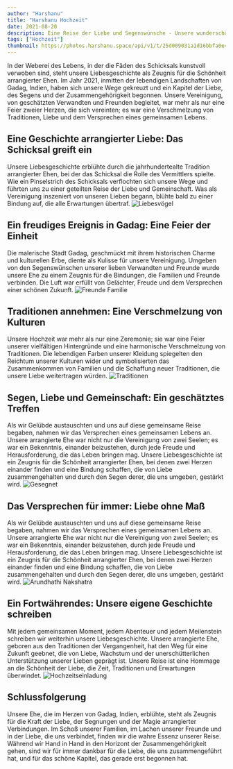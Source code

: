```yaml
---
author: "Harshanu"
title: "Harshanu Hochzeit"
date: 2021-08-20
description: Eine Reise der Liebe und Segenswünsche - Unsere wunderschöne arrangierte Ehe
tags: ["Hochzeit"]
thumbnail: https://photos.harshanu.space/api/v1/t/25d009031a1d16bbfa0e4ee141886b84f4988d2b/081gaa0s/fit_2048
---
```


In der Weberei des Lebens, in der die Fäden des Schicksals kunstvoll verwoben sind, steht unsere Liebesgeschichte als Zeugnis für die Schönheit arrangierter Ehen. Im Jahr 2021, inmitten der lebendigen Landschaften von Gadag, Indien, haben sich unsere Wege gekreuzt und ein Kapitel der Liebe, des Segens und der Zusammengehörigkeit begonnen. Unsere Vereinigung, von geschätzten Verwandten und Freunden begleitet, war mehr als nur eine Feier zweier Herzen, die sich vereinten; es war eine Verschmelzung von Traditionen, Liebe und dem Versprechen eines gemeinsamen Lebens.

## Eine Geschichte arrangierter Liebe: Das Schicksal greift ein
Unsere Liebesgeschichte erblühte durch die jahrhundertealte Tradition arrangierter Ehen, bei der das Schicksal die Rolle des Vermittlers spielte. Wie ein Pinselstrich des Schicksals verflochten sich unsere Wege und führten uns zu einer geteilten Reise der Liebe und Gemeinschaft. Was als Vereinigung inszeniert von unseren Lieben begann, blühte bald zu einer Bindung auf, die alle Erwartungen übertraf.
![ Liebesvögel ](https://photos.harshanu.space/api/v1/t/c82f699c0713c7f95c5d13b56186072c5562d76c/081gaa0s/fit_2048)

## Ein freudiges Ereignis in Gadag: Eine Feier der Einheit
Die malerische Stadt Gadag, geschmückt mit ihrem historischen Charme und kulturellen Erbe, diente als Kulisse für unsere Vereinigung. Umgeben von den Segenswünschen unserer lieben Verwandten und Freunde wurde unsere Ehe zu einem Zeugnis für die Bindungen, die Familien und Freunde verbinden. Die Luft war erfüllt von Gelächter, Freude und dem Versprechen einer schönen Zukunft.
![ Freunde Familie ](https://photos.harshanu.space/api/v1/t/1b01f098f693ad87aa52bd368f190cecdd1de60b/081gaa0s/fit_2048)

## Traditionen annehmen: Eine Verschmelzung von Kulturen
Unsere Hochzeit war mehr als nur eine Zeremonie; sie war eine Feier unserer vielfältigen Hintergründe und eine harmonische Verschmelzung von Traditionen. Die lebendigen Farben unserer Kleidung spiegelten den Reichtum unserer Kulturen wider und symbolisierten das Zusammenkommen von Familien und die Schaffung neuer Traditionen, die unsere Liebe weitertragen würden.
![ Traditionen ](https://photos.harshanu.space/api/v1/t/e7da2d0cb3f1eb7cc4c722c79bf2478ba88d0a8a/081gaa0s/fit_2048)

## Segen, Liebe und Gemeinschaft: Ein geschätztes Treffen
Als wir Gelübde austauschten und uns auf diese gemeinsame Reise begaben, nahmen wir das Versprechen eines gemeinsamen Lebens an. Unsere arrangierte Ehe war nicht nur die Vereinigung von zwei Seelen; es war ein Bekenntnis, einander beizustehen, durch jede Freude und Herausforderung, die das Leben bringen mag. Unsere Liebesgeschichte ist ein Zeugnis für die Schönheit arrangierter Ehen, bei denen zwei Herzen einander finden und eine Bindung schaffen, die von Liebe zusammengehalten und durch den Segen derer, die uns umgeben, gestärkt wird.
![ Gesegnet ](https://photos.harshanu.space/api/v1/t/f457ec4b72ce8cab19892c77b8479a1eaf0fb417/081gaa0s/fit_2048)

## Das Versprechen für immer: Liebe ohne Maß
Als wir Gelübde austauschten und uns auf diese gemeinsame Reise begaben, nahmen wir das Versprechen eines gemeinsamen Lebens an. Unsere arrangierte Ehe war nicht nur die Vereinigung von zwei Seelen; es war ein Bekenntnis, einander beizustehen, durch jede Freude und Herausforderung, die das Leben bringen mag. Unsere Liebesgeschichte ist ein Zeugnis für die Schönheit arrangierter Ehen, bei denen zwei Herzen einander finden und eine Bindung schaffen, die von Liebe zusammengehalten und durch den Segen derer, die uns umgeben, gestärkt wird.
![ Arundhathi Nakshatra ](https://photos.harshanu.space/api/v1/t/4ded5bb6862db76cbae5847487aa407e60c9a4a7/081gaa0s/fit_2048)

## Ein Fortwährendes: Unsere eigene Geschichte schreiben
Mit jedem gemeinsamen Moment, jedem Abenteuer und jedem Meilenstein schreiben wir weiterhin unsere Liebesgeschichte. Unsere arrangierte Ehe, geboren aus den Traditionen der Vergangenheit, hat den Weg für eine Zukunft geebnet, die von Liebe, Wachstum und der unerschütterlichen Unterstützung unserer Lieben geprägt ist. Unsere Reise ist eine Hommage an die Schönheit der Liebe, die Zeit, Traditionen und Erwartungen überwindet.
![ Hochzeitseinladung ](https://photos.harshanu.space/api/v1/t/a420d9d4050b2120f7d379aa1949322fa949467e/081gaa0s/fit_2048)

## Schlussfolgerung
Unsere Ehe, die im Herzen von Gadag, Indien, erblühte, steht als Zeugnis für die Kraft der Liebe, der Segnungen und der Magie arrangierter Verbindungen. Im Schoß unserer Familien, im Lachen unserer Freunde und in der Liebe, die uns verbindet, finden wir die wahre Essenz unserer Reise. Während wir Hand in Hand in den Horizont der Zusammengehörigkeit gehen, sind wir für immer dankbar für die Liebe, die uns zusammengeführt hat, und für das schöne Kapitel, das gerade erst begonnen hat.